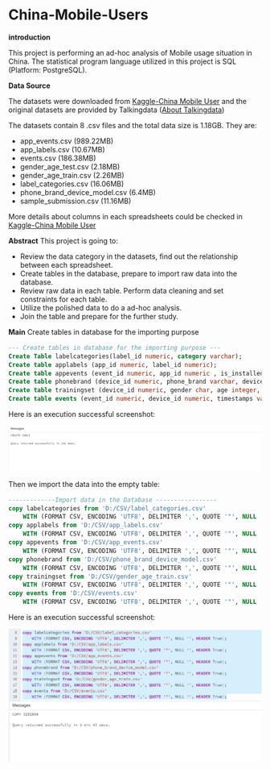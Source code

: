 # China-Mobile-Users

**introduction** 

This project is performing an ad-hoc analysis of Mobile usage situation in China. The statistical program language utilized in this project is SQL (Platform: PostgreSQL).

**Data Source**

The datasets were downloaded from [Kaggle-China Mobile User](https://www.kaggle.com/chinapage/china-mobile-user-gemographics) and the original datasets are provided by Talkingdata ([About Talkingdata](http://www.talkingdata.com/))

The datasets contain 8 .csv files and the total data size is 1.18GB. They are:
* app_events.csv (989.22MB)
* app_labels.csv (10.67MB)
* events.csv (186.38MB)
* gender_age_test.csv (2.18MB)
* gender_age_train.csv (2.26MB)
* label_categories.csv (16.06MB)
* phone_brand_device_model.csv (6.4MB)
* sample_submission.csv (11.16MB)

More details about columns in each spreadsheets could be checked in [Kaggle-China Mobile User](https://www.kaggle.com/chinapage/china-mobile-user-gemographics)

**Abstract**
This project is going to:
* Review the data category in the datasets, find out the relationship between each spreadsheet.
* Create tables in the database, prepare to import raw data into the database.
* Review raw data in each table. Perform data cleaning and set constraints for each table.
* Utilize the polished data to do a ad-hoc analysis.
* Join the table and prepare for the further study. 

**Main**
Create tables in database for the importing purpose

```SQL
--- Create tables in database for the importing purpose ---
Create Table labelcategories(label_id numeric, category varchar);
Create table applabels (app_id numeric, label_id numeric);
Create table appevents (event_id numeric, app_id numeric , is_installed varchar, is_active varchar);
Create table phonebrand (device_id numeric, phone_brand varchar, device_model varchar);
Create table trainingset (device_id numeric, gender char, age integer, age_group varchar);
Create table events (event_id numeric, device_id numeric, timestamps varchar, longitude numeric, laititude numeric); 

```
Here is an execution successful screenshot:

![Image of result](https://github.com/Dan-95/China-Mobile-Users/blob/master/results/Create%20Table%20Example%20Result.png)

Then we import the data into the empty table:

```SQL
-------------Import data in the Database -----------------
copy labelcategories from 'D:/CSV/label_categories.csv' 
	WITH (FORMAT CSV, ENCODING 'UTF8', DELIMITER ',', QUOTE '"', NULL '', HEADER True);
copy applabels from 'D:/CSV/app_labels.csv'
	WITH (FORMAT CSV, ENCODING 'UTF8', DELIMITER ',', QUOTE '"', NULL '', HEADER True);
copy appevents from 'D:/CSV/app_events.csv'
	WITH (FORMAT CSV, ENCODING 'UTF8', DELIMITER ',', QUOTE '"', NULL '', HEADER True);
copy phonebrand from 'D:/CSV/phone_brand_device_model.csv'
	WITH (FORMAT CSV, ENCODING 'UTF8', DELIMITER ',', QUOTE '"', NULL '', HEADER True);
copy trainingset from 'D:/CSV/gender_age_train.csv'
	WITH (FORMAT CSV, ENCODING 'UTF8', DELIMITER ',', QUOTE '"', NULL '', HEADER True);
copy events from 'D:/CSV/events.csv'
	WITH (FORMAT CSV, ENCODING 'UTF8', DELIMITER ',', QUOTE '"', NULL '', HEADER True);

```
Here is an execution successful screenshot:

![Image of result](https://github.com/Dan-95/China-Mobile-Users/blob/master/results/Import%20Table%20Result.png)





